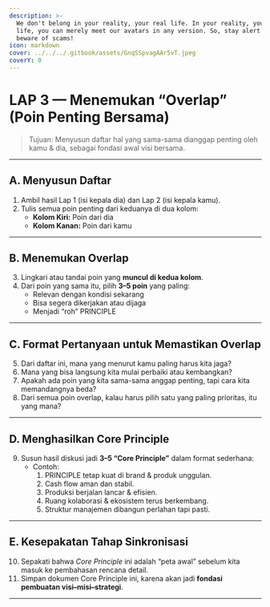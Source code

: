 ```yaml
---
description: >-
  We don't belong in your reality, your real life. In your reality, your real
  life, you can merely meet our avatars in any version. So, stay alert and
  beware of scams!
icon: markdown
cover: ../../../.gitbook/assets/GnqSSpvagAAr5vT.jpeg
coverY: 0
---
```


# LAP 3 — Menemukan “Overlap” (Poin Penting Bersama)

> Tujuan: Menyusun daftar hal yang sama-sama dianggap penting oleh kamu & dia, sebagai fondasi awal visi bersama.

---

## **A. Menyusun Daftar**
1. Ambil hasil Lap 1 (isi kepala dia) dan Lap 2 (isi kepala kamu).
2. Tulis semua poin penting dari keduanya di dua kolom:
   - **Kolom Kiri:** Poin dari dia
   - **Kolom Kanan:** Poin dari kamu

---

## **B. Menemukan Overlap**
3. Lingkari atau tandai poin yang **muncul di kedua kolom**.
4. Dari poin yang sama itu, pilih **3–5 poin** yang paling:
   - Relevan dengan kondisi sekarang
   - Bisa segera dikerjakan atau dijaga
   - Menjadi “roh” PRINCIPLE

---

## **C. Format Pertanyaan untuk Memastikan Overlap**
5. Dari daftar ini, mana yang menurut kamu paling harus kita jaga?
6. Mana yang bisa langsung kita mulai perbaiki atau kembangkan?
7. Apakah ada poin yang kita sama-sama anggap penting, tapi cara kita memandangnya beda?
8. Dari semua poin overlap, kalau harus pilih satu yang paling prioritas, itu yang mana?

---

## **D. Menghasilkan Core Principle**
9. Susun hasil diskusi jadi **3–5 “Core Principle”** dalam format sederhana:
   - Contoh:
     1. PRINCIPLE tetap kuat di brand & produk unggulan.
     2. Cash flow aman dan stabil.
     3. Produksi berjalan lancar & efisien.
     4. Ruang kolaborasi & ekosistem terus berkembang.
     5. Struktur manajemen dibangun perlahan tapi pasti.

---

## **E. Kesepakatan Tahap Sinkronisasi**
10. Sepakati bahwa *Core Principle* ini adalah “peta awal” sebelum kita masuk ke pembahasan rencana detail.
11. Simpan dokumen Core Principle ini, karena akan jadi **fondasi pembuatan visi–misi–strategi**.

---
